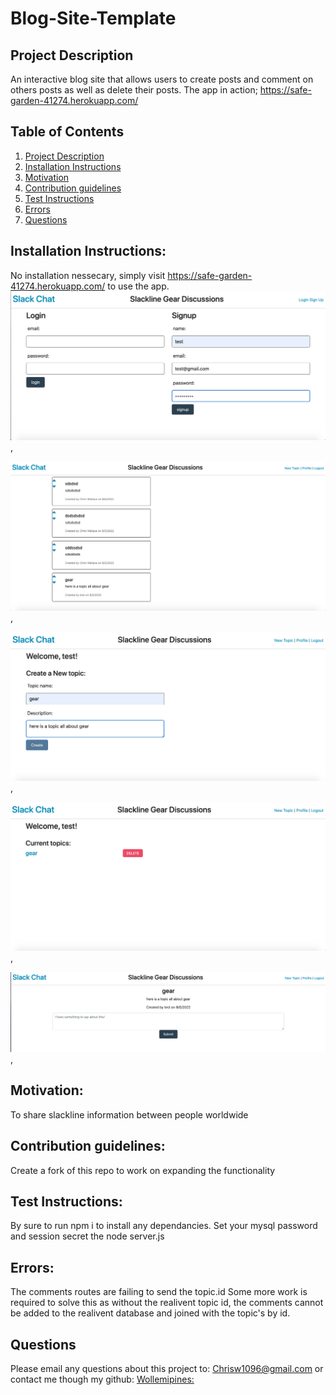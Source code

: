 # Blog-Site-Template

## Project Description <a name="project-description"></a>
An interactive blog site that allows users to create posts and comment on others posts as well as delete their posts. 
The app in action; https://safe-garden-41274.herokuapp.com/

## Table of Contents
1. [Project Description](#project-description)
1. [Installation Instructions](#install)
1. [Motivation](#motivation)
1. [Contribution guidelines](#contribute)
1. [Test Instructions](#test)
1. [Errors](#errors)
1. [Questions](#questions)


## Installation Instructions: <a name="install"></a>
No installation nessecary, simply visit https://safe-garden-41274.herokuapp.com/ to use the app.
![Signup Page](./public/media/signup.png),

![The home page should look like](./public/media/homepage.png),

![Adding a new topic](./public/media/newtopic.png),

![Users profile](./public/media/profile.png),

![Topic by id, with comments](./public/media/topicbyid.png),

## Motivation: <a name="motivation"></a>
To share slackline information between people worldwide

## Contribution guidelines: <a name="contribute"></a>
Create a fork of this repo to work on expanding the functionality

## Test Instructions: <a name="test"></a>
By sure to run npm i to install any dependancies. 
Set your mysql password and session secret
the node server.js

## Errors: <a name="errors"></a>
The comments routes are failing to send the topic.id 
Some more work is required to solve this as without the realivent topic id, the comments cannot be added to the realivent database and joined with the topic's by id.

## Questions <a name="questions"></a>
Please email any questions about this project to: Chrisw1096@gmail.com
or contact me though my github: 
[Wollemipines:](https://github.com/Wollemipines)
